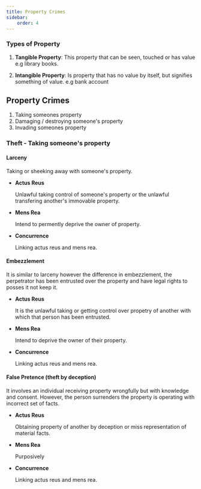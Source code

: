 ```yaml
---
title: Property Crimes
sidebar: 
    order: 4
---
```


### Types of Property 

1. **Tangible Property**: This property that can be seen, touched or has value
e.g library books.

2. **Intangible Property**: Is property that has no value by itself, but signifies
something of value. e.g bank account

## Property Crimes

1. Taking someones property
2. Damaging / destroying someone's property
3. Invading someones property

### Theft - Taking someone's property

#### Larceny

Taking or sheeking away with someone's property.

- **Actus Reus**

    Unlawful taking control of someone's property or the unlawful transfering 
    another's immovable property.

- **Mens Rea**

    Intend to permently deprive the owner of property.

- **Concurrence**

    Linking actus reus and mens rea.


#### Embezzlement

It is similar to larceny however the difference in embezzlement, the perpetrator
has been entrusted over the property and have legal rights to posses it not 
keep it.

- **Actus Reus**

    It is the unlawful taking or getting control over propetry of another with
    which that person has been entrusted.

- **Mens Rea**

    Intend to deprive the owner of their property.

- **Concurrence**

    Linking actus reus and mens rea.

#### False Pretence (theft by deception)

It involves an individual receiving property wrongfully but with knowledge and 
consent. However, the person surrenders the property is operating with incorrect
set of facts.

- **Actus Reus**

    Obtaining property of another by deception or miss representation of material
    facts.

- **Mens Rea**

    Purposively

- **Concurrence**

    Linking actus reus and mens rea.


